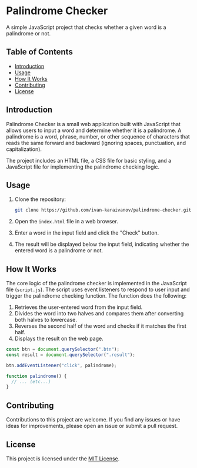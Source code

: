 # Palindrome Checker

A simple JavaScript project that checks whether a given word is a palindrome or not.

## Table of Contents

- [Introduction](#introduction)
- [Usage](#usage)
- [How It Works](#how-it-works)
- [Contributing](#contributing)
- [License](#license)

## Introduction

Palindrome Checker is a small web application built with JavaScript that allows users to input a word and determine whether it is a palindrome. A palindrome is a word, phrase, number, or other sequence of characters that reads the same forward and backward (ignoring spaces, punctuation, and capitalization).

The project includes an HTML file, a CSS file for basic styling, and a JavaScript file for implementing the palindrome checking logic.

## Usage

1. Clone the repository:

   ```bash
   git clone https://github.com/ivan-karaivanov/palindrome-checker.git
   ```

2. Open the `index.html` file in a web browser.

3. Enter a word in the input field and click the "Check" button.

4. The result will be displayed below the input field, indicating whether the entered word is a palindrome or not.

## How It Works

The core logic of the palindrome checker is implemented in the JavaScript file (`script.js`). The script uses event listeners to respond to user input and trigger the palindrome checking function. The function does the following:

1. Retrieves the user-entered word from the input field.
2. Divides the word into two halves and compares them after converting both halves to lowercase.
3. Reverses the second half of the word and checks if it matches the first half.
4. Displays the result on the web page.

```javascript
const btn = document.querySelector(".btn");
const result = document.querySelector(".result");

btn.addEventListener("click", palindrome);

function palindrome() {
  // ... (etc...)
}
```

## Contributing

Contributions to this project are welcome. If you find any issues or have ideas for improvements, please open an issue or submit a pull request.

## License

This project is licensed under the [MIT License](LICENSE).
